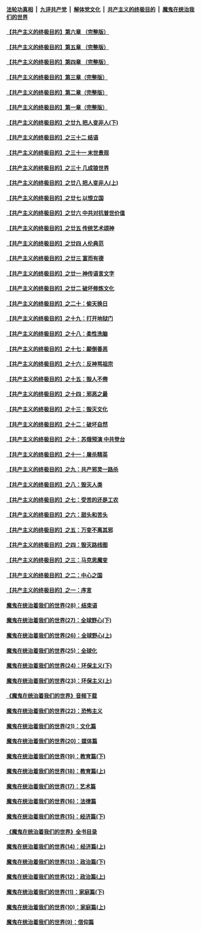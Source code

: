 ####  [法轮功真相](../../../../basic/blob/master/README.md?t=05052001) &nbsp;|&nbsp; [九评共产党](../../../../9ping.md/blob/master/README.md?t=05052001) &nbsp;|&nbsp; [解体党文化](../../../../jtdwh.md/blob/master/README.md?t=05052001)  &nbsp;|&nbsp; [共产主义的终极目的](../../../../gczydzjmd.md/blob/master/README.md?t=05052001) &nbsp;|&nbsp; [魔鬼在统治我们的世界](../../../../mgztzwmdsj.md/blob/master/README.md?t=05052001) 

#### [【共产主义的终极目的】第六章 （完整版）](../pages/nsc422/n11428913.md?t=05052001) 

#### [【共产主义的终极目的】第五章 （完整版）](../pages/nsc422/n11428912.md?t=05052001) 

#### [【共产主义的终极目的】第四章 （完整版）](../pages/nsc422/n11428907.md?t=05052001) 

#### [【共产主义的终极目的】第三章（完整版）](../pages/nsc422/n11428848.md?t=05052001) 

#### [【共产主义的终极目的】第二章（完整版）](../pages/nsc422/n11428831.md?t=05052001) 

#### [【共产主义的终极目的】第一章（完整版）](../pages/nsc422/n11417651.md?t=05052001) 

#### [【共产主义的终极目的】之廿九 把人变非人(下)](../pages/nsc422/n11344140.md?t=05052001) 

#### [【共产主义的终极目的】之三十二 结语](../pages/nsc422/n11360535.md?t=05052001) 

#### [【共产主义的终极目的】之三十一 末世景观](../pages/nsc422/n11351129.md?t=05052001) 

#### [【共产主义的终极目的】之三十 几成狼世界](../pages/nsc422/n11348280.md?t=05052001) 

#### [【共产主义的终极目的】之廿八 把人变非人(上)](../pages/nsc422/n11340492.md?t=05052001) 

#### [【共产主义的终极目的】之廿七 以恨立国](../pages/nsc422/n11336944.md?t=05052001) 

#### [【共产主义的终极目的】之廿六 中共对抗普世价值](../pages/nsc422/n11324785.md?t=05052001) 

#### [【共产主义的终极目的】之廿五 传统艺术颂神](../pages/nsc422/n11296396.md?t=05052001) 

#### [【共产主义的终极目的】之廿四 人伦典范](../pages/nsc422/n11296397.md?t=05052001) 

#### [【共产主义的终极目的】之廿三 富而有德](../pages/nsc422/n11283598.md?t=05052001) 

#### [【共产主义的终极目的】之廿一 神传语言文字](../pages/nsc422/n11263265.md?t=05052001) 

#### [【共产主义的终极目的】之廿二 破坏修炼文化](../pages/nsc422/n11245728.md?t=05052001) 

#### [【共产主义的终极目的】之二十：偷天换日](../pages/nsc422/n11238846.md?t=05052001) 

#### [【共产主义的终极目的】之十九：打开地狱门](../pages/nsc422/n11206376.md?t=05052001) 

#### [【共产主义的终极目的】之十八：柔性洗脑](../pages/nsc422/n11199994.md?t=05052001) 

#### [【共产主义的终极目的】之十七：颠倒善恶](../pages/nsc422/n11179782.md?t=05052001) 

#### [【共产主义的终极目的】之十六：反神骂祖宗](../pages/nsc422/n11166798.md?t=05052001) 

#### [【共产主义的终极目的】之十五：毁人不倦](../pages/nsc422/n11166792.md?t=05052001) 

#### [【共产主义的终极目的】之十四：邪恶之最](../pages/nsc422/n11150249.md?t=05052001) 

#### [【共产主义的终极目的】之十三：毁灭文化](../pages/nsc422/n11135227.md?t=05052001) 

#### [【共产主义的终极目的】之十二：破坏自然](../pages/nsc422/n11135214.md?t=05052001) 

#### [【共产主义的终极目的】之十：苏俄预演 中共登台](../pages/nsc422/n11118424.md?t=05052001) 

#### [【共产主义的终极目的】之十一：屠杀精英](../pages/nsc422/n11118442.md?t=05052001) 

#### [【共产主义的终极目的】之九：共产邪灵一路杀](../pages/nsc422/n11114139.md?t=05052001) 

#### [【共产主义的终极目的】之八：毁灭人类](../pages/nsc422/n11108503.md?t=05052001) 

#### [【共产主义的终极目的】之七：受苦的还是工农](../pages/nsc422/n11101809.md?t=05052001) 

#### [【共产主义的终极目的】之六：甜头和苦头](../pages/nsc422/n11096971.md?t=05052001) 

#### [【共产主义的终极目的】之五：万变不离其邪](../pages/nsc422/n11091285.md?t=05052001) 

#### [【共产主义的终极目的】之四：毁灭路线图](../pages/nsc422/n11086284.md?t=05052001) 

#### [【共产主义的终极目的】之三：马克思魔变](../pages/nsc422/n11061941.md?t=05052001) 

#### [【共产主义的终极目的】之二：中心之国](../pages/nsc422/n11047728.md?t=05052001) 

#### [【共产主义的终极目的】之一：序言](../pages/nsc422/n11086077.md?t=05052001) 

#### [魔鬼在统治着我们的世界(28)：结束语](../pages/nsc422/n10936246.md?t=05052001) 

#### [魔鬼在统治着我们的世界(27)：全球野心(下)](../pages/nsc422/n10928319.md?t=05052001) 

#### [魔鬼在统治着我们的世界(26)：全球野心(上)](../pages/nsc422/n10900318.md?t=05052001) 

#### [魔鬼在统治着我们的世界(25)：全球化](../pages/nsc422/n10788205.md?t=05052001) 

#### [魔鬼在统治着我们的世界(24)：环保主义(下)](../pages/nsc422/n10695307.md?t=05052001) 

#### [魔鬼在统治着我们的世界(23)：环保主义(上)](../pages/nsc422/n10688613.md?t=05052001) 

#### [《魔鬼在统治着我们的世界》音频下载](../pages/nsc422/n10635553.md?t=05052001) 

#### [魔鬼在统治着我们的世界(22)：恐怖主义](../pages/nsc422/n10614727.md?t=05052001) 

#### [魔鬼在统治着我们的世界(21)：文化篇](../pages/nsc422/n10597706.md?t=05052001) 

#### [魔鬼在统治着我们的世界(20)：媒体篇](../pages/nsc422/n10586579.md?t=05052001) 

#### [魔鬼在统治着我们的世界(19)：教育篇(下)](../pages/nsc422/n10564808.md?t=05052001) 

#### [魔鬼在统治着我们的世界(18)：教育篇(上)](../pages/nsc422/n10526970.md?t=05052001) 

#### [魔鬼在统治着我们的世界(17)：艺术篇](../pages/nsc422/n10499093.md?t=05052001) 

#### [魔鬼在统治着我们的世界(16)：法律篇](../pages/nsc422/n10485969.md?t=05052001) 

#### [魔鬼在统治着我们的世界(15)：经济篇(下)](../pages/nsc422/n10469975.md?t=05052001) 

#### [《魔鬼在统治着我们的世界》全书目录](../pages/nsc422/n10464261.md?t=05052001) 

#### [魔鬼在统治着我们的世界(14)：经济篇(上)](../pages/nsc422/n10457370.md?t=05052001) 

#### [魔鬼在统治着我们的世界(13)：政治篇(下)](../pages/nsc422/n10448270.md?t=05052001) 

#### [魔鬼在统治着我们的世界(12)：政治篇(上)](../pages/nsc422/n10444576.md?t=05052001) 

#### [魔鬼在统治着我们的世界(11)：家庭篇(下)](../pages/nsc422/n10440961.md?t=05052001) 

#### [魔鬼在统治着我们的世界(10)：家庭篇(上)](../pages/nsc422/n10435448.md?t=05052001) 

#### [魔鬼在统治着我们的世界(9)：信仰篇](../pages/nsc422/n10432159.md?t=05052001) 


